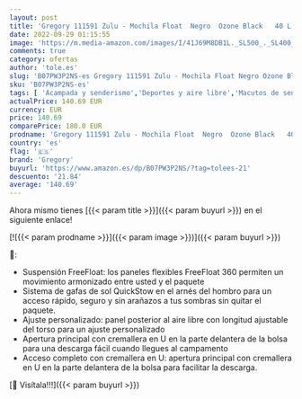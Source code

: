 ```yaml
---
layout: post
title: 'Gregory 111591 Zulu - Mochila Float  Negro  Ozone Black   40 L  Sm/Md'
date: 2022-09-29 01:15:55
image: 'https://m.media-amazon.com/images/I/41J69M8DB1L._SL500_._SL400_.jpg'
comments: true
category: ofertas
author: 'tole.es'
slug: 'B07PW3P2NS-es Gregory 111591 Zulu - Mochila Float Negro Ozone Black 40 L...'
sku: 'B07PW3P2NS-es'
tags: [ 'Acampada y senderismo','Deportes y aire libre','Macutos de senderismo','Mochilas y bolsas','Ropa y equipamiento para ocio al aire libre','gregory','mochila','🇪🇸', ]
actualPrice: 140.69 EUR
currency: EUR
price: 140.69
comparePrice: 180.0 EUR
prodname: 'Gregory 111591 Zulu - Mochila Float  Negro  Ozone Black   40 L  Sm/Md'
country: 'es'
flag: '🇪🇸'
brand: 'Gregory'
buyurl: 'https://www.amazon.es/dp/B07PW3P2NS/?tag=tolees-21'
descuento: '21.84'
average: '140.69'
---
```


Ahora mismo tienes [{{< param title >}}]({{< param buyurl >}}) en el siguiente enlace!

[![{{< param prodname >}}]({{< param image >}})]({{< param buyurl >}})

🔎:

- Suspensión FreeFloat: los paneles flexibles FreeFloat 360 permiten un movimiento armonizado entre usted y el paquete
- Sistema de gafas de sol QuickStow en el arnés del hombro para un acceso rápido, seguro y sin arañazos a tus sombras sin quitar el paquete.
- Ajuste personalizado: panel posterior al aire libre con longitud ajustable del torso para un ajuste personalizado
- Apertura principal con cremallera en U en la parte delantera de la bolsa para una descarga fácil cuando llegues al campamento
- Acceso completo con cremallera en U: apertura principal con cremallera en U en la parte delantera de la bolsa para facilitar la descarga.

[🛒 Visítala!!!]({{< param buyurl >}})
